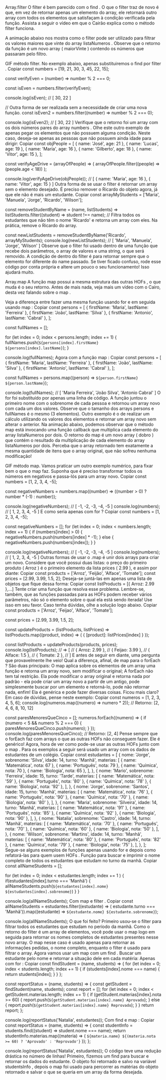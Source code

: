 Array.filter
O filter é bem parecido com o find . O que o filter traz de novo é que, em vez de retornar apenas um elemento do array, ele retornará outro array com todos os elementos que satisfaçam à condição verificada pela função. Assista a seguir o vídeo em que o Cairão explica como o método filter funciona.

A animação abaixo nos mostra como o filter pode ser utilizado para filtrar os valores maiores que vinte do array listaNumeros . Observe que o retorno da função é um novo array ( maiorVinte ) contendo os números que passaram pelo filtro.

GIF método filter.
No exemplo abaixo, apenas substituiremos o find por filter .
Copiar
const numbers = [19, 21, 30, 3, 45, 22, 15];

const verifyEven = (number) => number % 2 === 0;

const isEven = numbers.filter(verifyEven);

console.log(isEven); // [ 30, 22 ]

// Outra forma de ser realizada sem a necessidade de criar uma nova função.
const isEven2 = numbers.filter((number) => number % 2 === 0);

console.log(isEven2); // [ 30, 22 ]
Verifique que o retorno foi um array com os dois números pares do array numbers .
Olhe este outro exemplo de apenas pegar os elementos que não possuem alguma condição. Neste caso, deseja-se apenas as pessoas que não possuem ainda idade para dirigir:
Copiar
const objPeople = [
  { name: 'José', age: 21 },
  { name: 'Lucas', age: 19 },
  { name: 'Maria', age: 16 },
  { name: 'Gilberto', age: 18 },
  { name: 'Vitor', age: 15 },
];

const verifyAgeDrive = (arrayOfPeople) => (
  arrayOfPeople.filter((people) => (people.age < 18))
);

console.log(verifyAgeDrive(objPeople));
// [ { name: 'Maria', age: 16 }, { name: 'Vitor', age: 15 } ]
Outra forma de se usar o filter é retornar um array sem o elemento desejado. É preciso remover o Ricardo do objeto agora, já que ele não é mais um estudante.
Copiar
const arrayMyStudents = ['Maria', 'Manuela', 'Jorge', 'Ricardo', 'Wilson'];

const removeStudentByName = (name, listStudents) =>
  listStudents.filter((student) => student !== name);
  // Filtra todos os estudantes que não têm o nome 'Ricardo' e retorna um array com eles. Na prática, remove o Ricardo do array.

const newListStudents = removeStudentByName('Ricardo', arrayMyStudents);
console.log(newListStudents); // [ 'Maria', 'Manuela', 'Jorge', 'Wilson' ]
Observe que o filter foi usado dentro de uma função que recebe dois parâmetros, o array de valores e uma string, o que será removido. A condição de dentro do filter é para retornar sempre que o elemento for diferente do name passado. Se tiver ficado confuso, rode esse código por conta própria e altere um pouco o seu funcionamento! Isso ajudará muito.

Array.map
A função map possui a mesma estrutura das outras HOFs , o que muda é o seu retorno.
Antes de mais nada, veja mais um vídeo com o Cairo, desta vez falando sobre o map .

Veja a diferença entre fazer uma mesma função usando for e em seguida usando map :
Copiar
const persons = [
  { firstName: 'Maria', lastName: 'Ferreira' },
  { firstName: 'João', lastName: 'Silva' },
  { firstName: 'Antonio', lastName: 'Cabral' },
];

const fullNames = [];

for (let index = 0; index < persons.length; index += 1) {
  fullNames.push(`${persons[index].firstName} ${persons[index].lastName}`);
}

console.log(fullNames);
Agora com a função map :
Copiar
const persons = [
  { firstName: 'Maria', lastName: 'Ferreira' },
  { firstName: 'João', lastName: 'Silva' },
  { firstName: 'Antonio', lastName: 'Cabral' },
];

const fullNames = persons.map((person) => `${person.firstName} ${person.lastName}`);

console.log(fullNames); // [ 'Maria Ferreira', 'João Silva', 'Antonio Cabral' ]
O for foi substituído por apenas uma linha de código.
A função juntou o primeiro nome com o sobrenome de cada pessoa e retornou um array novo com cada um dos valores. Observe que o tamanho dos arrays persons e fullNames é o mesmo (3 elementos).
Outro exemplo é o de realizar um cálculo utilizando os valores dos elementos e retornar um array novo sem alterar o anterior.
Na animação abaixo, podemos observar que o método map está invocando uma função callback que multiplica cada elemento do array listaNumeros por dois. O retorno do map é um novo array ( dobro ) que contém o resultado da multiplicação de cada elemento do array listaNumeros por dois. Perceba que o array retornado tem exatamente a mesma quantidade de itens que o array original, que não sofreu nenhuma modificação!

GIF método map.
Vamos praticar um outro exemplo numérico, para fixar bem o que o map faz. Suponha que é preciso transformar todos os números em negativos e passa-lós para um array novo.
Copiar
const numbers = [1, 2, 3, 4, -5];

const negativeNumbers = numbers.map((number) => ((number > 0) ? number * (-1) : number));

console.log(negativeNumbers); // [ -1, -2, -3, -4, -5 ]
console.log(numbers); // [ 1, 2, 3, 4, -5 ]
E como seria apenas com for ?
Copiar
const numbers = [1, 2, 3, 4, -5];

const negativeNumbers = [];
for (let index = 0; index < numbers.length; index += 1) {
  if (numbers[index] > 0) {
    negativeNumbers.push(numbers[index] * -1);
  } else {
    negativeNumbers.push(numbers[index]);
  }
}

console.log(negativeNumbers); // [ -1, -2, -3, -4, -5 ]
console.log(numbers); // [ 1, 2, 3, 4, -5 ]
Outras formas de usar o .map é unir dois arrays para criar um novo. Considere que você possui duas listas: o preço do primeiro produto ( Arroz ) é o primeiro elemento da lista prices ( 2.99 ), e assim por diante:
Copiar
const products = ['Arroz', 'Feijão', 'Alface', 'Tomate'];
const prices = [2.99, 3.99, 1.5, 2];
Deseja-se juntá-las em apenas uma lista de objetos que fique dessa forma:
Copiar
const listProducts = [{ Arroz: 2.99 },...]
Tente criar uma função que resolva esse problema. Lembre-se, também, que as funções passadas para as HOFs podem receber vários parâmetros, não só o elemento sobre o qual ela está sendo iterada! Use isso em seu favor. Caso tenha dúvidas, olhe a solução logo abaixo.
Copiar
const products = ['Arroz', 'Feijao', 'Alface', 'Tomate'];

const prices = [2.99, 3.99, 1.5, 2];

const updateProducts = (listProducts, listPrices) => listProducts.map((product, index) => (
  { [product]: listPrices[index] }
));

const listProducts = updateProducts(products, prices);
console.log(listProducts);
// => [
//   { Arroz: 2.99 },
//   { Feijao: 3.99 },
//   { Alface: 1.5 },
//   { Tomate: 2 },
// ]
E antes de seguir em diante, uma pergunta que provavelmente lhe veio! Qual a diferença, afinal, de map para o forEach ? São duas principais:
O map aplica sobre os elementos de um array uma função e retorna um array novo, sem modificar o original;
A forEach não tem tal restrição. Ela pode modificar o array original e retorna nada por padrão - ela pode criar um array novo a partir de um antigo, pode simplesmente buscar por um elemento e retorná-lo, pode não retornar nada, enfim! Ela é genérica e pode fazer diversas coisas.
Ficou mais claro? Em caso de dúvidas, pense neste exemplo:
Copiar
const numeros = [1, 2, 3, 4, 5, 6];
console.log(numeros.map((numero) => numero * 2)); // Retorno: [2, 4, 6, 8, 10, 12]

const paresMenoresQueCinco = [];
numeros.forEach((numero) => {
  if (numero < 5 && numero % 2 === 0) {
    paresMenoresQueCinco.push(numero);
  }
});
console.log(paresMenoresQueCinco); // Retorno: [2, 4]
Pense sempre que o forEach faz com arrays o que as outras HOFs não conseguem fazer. Ele é genérico!
Agora, hora de ver como pode-se usar as outras HOFs junto com o map . Para os exemplos a seguir será usado um array com os dados de estudantes de um colégio.
Copiar
const estudantes = [
  {
    nome: 'Jorge',
    sobrenome: 'Silva',
    idade: 14,
    turno: 'Manhã',
    materias: [
      { name: 'Matemática', nota: 67 },
      { name: 'Português', nota: 79 },
      { name: 'Química', nota: 70 },
      { name: 'Biologia', nota: 65 },
    ],
  },
  {
    nome: 'Mario',
    sobrenome: 'Ferreira',
    idade: 15,
    turno: 'Tarde',
    materias: [
      { name: 'Matemática', nota: '59' },
      { name: 'Português', nota: '80' },
      { name: 'Química', nota: '78' },
      { name: 'Biologia', nota: '92' },
    ],
  },
  {
    nome: 'Jorge',
    sobrenome: 'Santos',
    idade: 15,
    turno: 'Manhã',
    materias: [
      { name: 'Matemática', nota: '76' },
      { name: 'Português', nota: '90' },
      { name: 'Química', nota: '70' },
      { name: 'Biologia', nota: '80' },
    ],
  },
  {
    nome: 'Maria',
    sobrenome: 'Silveira',
    idade: 14,
    turno: 'Manhã',
    materias: [
      { name: 'Matemática', nota: '91' },
      { name: 'Português', nota: '85' },
      { name: 'Química', nota: '92' },
      { name: 'Biologia', nota: '90' },
    ],
  },
  {
    nome: 'Natalia',
    sobrenome: 'Castro',
    idade: 14,
    turno: 'Manhã',
    materias: [
      { name: 'Matemática', nota: '70' },
      { name: 'Português', nota: '70' },
      { name: 'Química', nota: '60' },
      { name: 'Biologia', nota: '50' },
    ],
  },
  {
    nome: 'Wilson',
    sobrenome: 'Martins',
    idade: 14,
    turno: 'Manhã',
    materias: [
      { name: 'Matemática', nota: '80' },
      { name: 'Português', nota: '82' },
      { name: 'Química', nota: '79' },
      { name: 'Biologia', nota: '75' },
    ],
  },
];
Segue-se alguns exemplos de funções apenas usando for e depois como refatorá-las para quem usem HOFs .
Função para buscar e imprimir o nome completo de todos os estudantes que estudam no turno da manhã.
Copiar
const allNameStudents = [];

for (let index = 0; index < estudantes.length; index += 1 ) {
  if(estudantes[index].turno === 'Manhã') {
    allNameStudents.push(`${estudantes[index].nome} ${estudantes[index].sobrenome}`)
  }
}

console.log(allNameStudents);
Com map e filter .
Copiar
const allNameStudents = estudantes.filter((estudante) => (
  estudante.turno === 'Manhã')).map((estudante) => `${estudante.nome} ${estudante.sobrenome}`);

console.log(allNameStudents);
O que foi feito? Primeiro usou-se o filter para filtrar todos os estudantes que estudam no período da manhã. Como o retorno do filter é um array de elementos, você pode usar o map logo em seguida para retornar os nomes completos de estudantes presentes nesse novo array. O map nesse caso é usado apenas para retornar as informações pedidas, o nome completo, enquanto o filter é usado para filtrar o array.
Agora vamos usar um map com um find .
Buscar um estudante pelo nome e retornar a situação dele em cada matéria:
Apenas com for :
Copiar
const findStudent = (name, students) => {
  for (let index = 0; index < students.length; index += 1) {
    if (students[index].nome === name) {
      return students[index];
    }
  }
};

const reportStatus = (name, students) => {
  const getStudent = findStudent(name, students);
  const report = [];
  for (let index = 0; index < getStudent.materias.length; index += 1) {
    if (getStudent.materias[index].nota >= 60) {
      report.push(`${getStudent.materias[index].name} Aprovado`);
    } else {
      report.push(`${getStudent.materias[index].name} Reprovado`);
    }
  }
  return report;
};

console.log(reportStatus('Natalia', estudantes));
Com find e map :
Copiar
const reportStatus = (name, students) => {
  const studentInfo = students.find((student) => student.nome === name);
  return studentInfo.materias.map((materia) => (
    `${materia.name} ${(materia.nota >= 60) ? 'Aprovado' : 'Reprovado'}`
  ));
};

console.log(reportStatus('Natalia', estudantes));
O código teve uma redução drástica no número de linhas! Primeiro, fizemos um find para buscar e retornar os dados do estudante. O objeto foi retornado e salvo na variável studentsInfo , depois o map foi usado para percorrer as matérias do objeto retornado e salvar o que se queria em um array da forma desejada.
